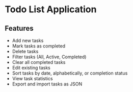 # Todo List Application
## Features

- Add new tasks
- Mark tasks as completed
- Delete tasks
- Filter tasks (All, Active, Completed)
- Clear all completed tasks
- Edit existing tasks
- Sort tasks by date, alphabetically, or completion status
- View task statistics
- Export and import tasks as JSON

